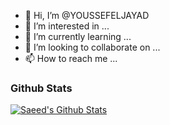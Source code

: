 - 👋 Hi, I’m @YOUSSEFELJAYAD
- 👀 I’m interested in ...
- 🌱 I’m currently learning ...
- 💞️ I’m looking to collaborate on ...
- 📫 How to reach me ...


### Github Stats
[![Saeed's Github Stats](https://github-readme-stats.vercel.app/api?username=YOUSSEFELJAYAD&count_private=true&theme=default&show_icons=true)](https://github.com/YOUSSEFELJAYAD)



<!---
YOUSSEFELJAYAD/YOUSSEFELJAYAD is a ✨ special ✨ repository because its `README.md` (this file) appears on your GitHub profile.
You can click the Preview link to take a look at your changes.
--->
